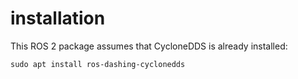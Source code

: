 # installation
This ROS 2 package assumes that CycloneDDS is already installed:
```
sudo apt install ros-dashing-cyclonedds
```
